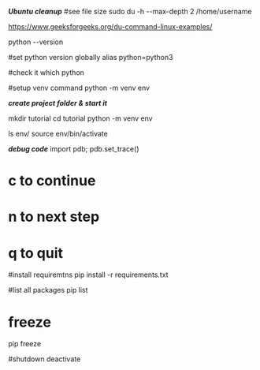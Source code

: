 
***Ubuntu  cleanup***
#see file size 
sudo du -h --max-depth 2 /home/username 

https://www.geeksforgeeks.org/du-command-linux-examples/

python --version

#set python version globally
alias python=python3

#check it
which python


#setup venv command
python -m venv env


***create project folder & start it***

mkdir tutorial
cd tutorial
python -m venv env

ls env/
source env/bin/activate


***debug code***
 import pdb; pdb.set_trace()
 # c to continue 
  # n to next step 
  # q to quit 

#install requiremtns
pip install -r requirements.txt

#list all packages
pip list

# freeze
pip freeze


#shutdown
deactivate








